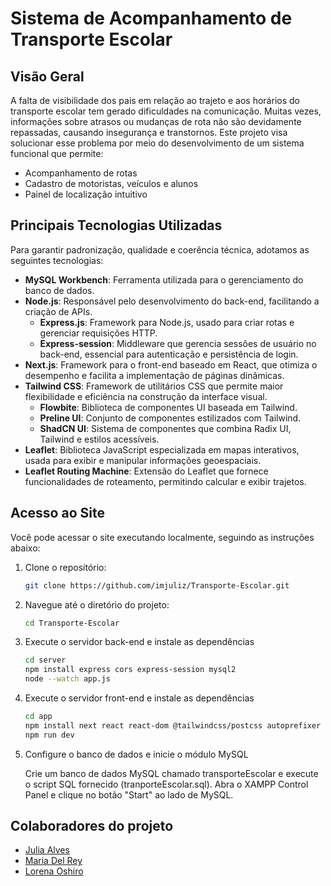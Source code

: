 # Sistema de Acompanhamento de Transporte Escolar

## Visão Geral

A falta de visibilidade dos pais em relação ao trajeto e aos horários do transporte escolar tem gerado dificuldades na comunicação. Muitas vezes, informações sobre atrasos ou mudanças de rota não são devidamente repassadas, causando insegurança e transtornos. Este projeto visa solucionar esse problema por meio do desenvolvimento de um sistema funcional que permite:
- Acompanhamento de rotas
- Cadastro de motoristas, veículos e alunos
- Painel de localização intuitivo

## Principais Tecnologias Utilizadas
Para garantir padronização, qualidade e coerência técnica, adotamos as seguintes tecnologias:
* **MySQL Workbench**: Ferramenta utilizada para o gerenciamento do banco de dados.
* **Node.js**: Responsável pelo desenvolvimento do back-end, facilitando a criação de APIs.
  * **Express.js**: Framework para Node.js, usado para criar rotas e gerenciar requisições HTTP.
  * **Express-session**: Middleware que gerencia sessões de usuário no back-end, essencial para autenticação e persistência de login.
* **Next.js**: Framework para o front-end baseado em React, que otimiza o desempenho e facilita a implementação de páginas dinâmicas.
* **Tailwind CSS**: Framework de utilitários CSS que permite maior flexibilidade e eficiência na construção da interface visual.
  * **Flowbite**: Biblioteca de componentes UI baseada em Tailwind.
  * **Preline UI**: Conjunto de componentes estilizados com Tailwind.
  * **ShadCN UI**: Sistema de componentes que combina Radix UI, Tailwind e estilos acessíveis.
* **Leaflet**: Biblioteca JavaScript especializada em mapas interativos, usada para exibir e manipular informações geoespaciais.
* **Leaflet Routing Machine**: Extensão do Leaflet que fornece funcionalidades de roteamento, permitindo calcular e exibir trajetos.

## Acesso ao Site

Você pode acessar o site executando localmente, seguindo as instruções abaixo:

1. Clone o repositório:

    ```bash
    git clone https://github.com/imjuliz/Transporte-Escolar.git
    ```

2. Navegue até o diretório do projeto:

    ```bash
    cd Transporte-Escolar
    ```

3. Execute o servidor back-end e instale as dependências
    ```bash
    cd server
    npm install express cors express-session mysql2
    node --watch app.js
    ```

4. Execute o servidor front-end e instale as dependências
    ```bash
    cd app
    npm install next react react-dom @tailwindcss/postcss autoprefixer leaflet leaflet-routing-machine flowbite
    npm run dev
    ```
5. Configure o banco de dados e inicie o módulo MySQL
   
   Crie um banco de dados MySQL chamado transporteEscolar e execute o script SQL fornecido (tranporteEscolar.sql).
   Abra o XAMPP Control Panel e clique no botão "Start" ao lado de MySQL.

## Colaboradores do projeto
- [Julia Alves](https://github.com/imjuliz)
- [Maria Del Rey](https://github.com/mebdrey)
- [Lorena Oshiro](https://github.com/hirowski)
